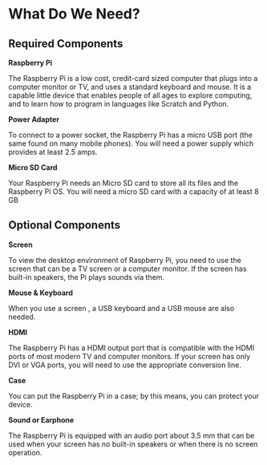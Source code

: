 # What Do We Need?

## Required Components

**Raspberry Pi**

The Raspberry Pi is a low cost, credit-card sized computer that plugs into a computer monitor or TV, and uses a standard keyboard and mouse. It is a capable little device that enables people of all ages to explore computing, and to learn how to program in languages like Scratch and Python.

**Power Adapter**

To connect to a power socket, the Raspberry Pi has a micro USB port (the same found on many mobile phones). You will need a power supply which provides at least 2.5 amps.

**Micro SD Card**

Your Raspberry Pi needs an Micro SD card to store all its files and the Raspberry Pi OS. You will need a micro SD card with a capacity of at least 8 GB

## Optional Components

**Screen**

To view the desktop environment of Raspberry Pi, you need to use the screen that can be a TV screen or a computer monitor. If the screen has built-in speakers, the Pi plays sounds via them.

**Mouse & Keyboard**

When you use a screen , a USB keyboard and a USB mouse are also needed.

**HDMI**

The Raspberry Pi has a HDMI output port that is compatible with the HDMI ports of most modern TV and computer monitors. If your screen has only DVI or VGA ports, you will need to use the appropriate conversion line.

**Case**

You can put the Raspberry Pi in a case; by this means, you can protect your device.

**Sound or Earphone**

The Raspberry Pi is equipped with an audio port about 3.5 mm that can be used when your screen has no built-in speakers or when there is no screen operation.
